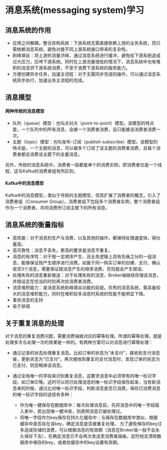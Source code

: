 # 消息系统(messaging system)学习

## 消息系统的作用
- 应用之间解耦，整合异构系统：下游系统无需直接依赖上游的业务系统，而只需依赖消息系统，避免对接不同上游系统接口带来的复杂性。
- 削峰填谷：将上游的流量洪峰，通过消息系统进行缓冲，避免给下游系统造成过大压力，压垮下游系统。同时在上游流量很低的情况下，消息系统中也有堆积的消息供下游系统消费，不至于浪费下游系统的服务能力。
- 方便创建异步任务，加速主流程：对于无需同步完成的操作，可以通过消息系统异步执行，加速业务主流程的完成。

## 消息模型
#### 两种传统的消息模型
- 队列（queue）模型：也叫点对点（point-to-point）模型。该模型的特点是，一个队列中的所有消息，会被一个消费者消费，且只能被该消费者消费一次。
- 主题（topic）模型：也叫发布-订阅（publish-subscribe）模型。该模型的特点是，一个主题的消息，可以被多个订阅了该主题的消费者消费，且每个消费者都会消费该主题下的全量消息。

另外，传统的消息系统中，消费者一般都是单个的消费实例，即消费者仅是一个线程，这与Kafka的消费者组有所区别。

#### Kafka中的消息模型
Kafka中的消息模型，类似于传统的主题模型，但其扩展了消费者的概念，引入了消费者组（Consumer Group）。消费者组下包括多个消费者实例，整个消费者组作为一个消费者，共同消费所订阅主题下的所有消息。

## 消息系统的衡量指标
- 高性能：对于消息的生产与消费，以及其他的操作，都保持处理速度快，吞吐量高。
- 高可靠性：消息不丢失。更高的要求是消息不重复。
- 消息的有序性：对于按一定顺序产生、且业务逻辑上具有先後之分的一组消息，能够保证按产生顺序进行消费。如属于同一购买订单的创建、支付、确认收货3个消息，需要保证按消息产生的顺序消费，否则就会产生错误。
- 处理失败的消息重新推送：对于处理失败的消息，Broker端继续存储该消息，并按设定在恰当的时刻再次给消费者消费。
- 消息堆积能力：是消息系统削峰填谷功能的前提。优秀的消息系统，需具备较大的消息堆积能力，同时在堆积较多消息时系统的性能不能明显下降。
- 事务消息的支持
- 易于排错


## 关于重复消息的处理
对于消息的重复消费问题，需要消费端做对应的幂等处理。所谓的幂等处理，就是处理多次与处理一次的效果是一样的。有两种方案可以对消息进行幂等处理：

- 通过记录的状态处理重复消息。比如订单的状态为“未支付”，接收到支付消息後，更新状态为“已支付”。再次接收到重复的支付消息时，发现订单的状态为已支付，则忽略掉该消息。

- 通过全局唯一的字段来识别重复消息，这要求消息中必须带有的唯一标识字段，如订单ID等。这时可以将已处理消息的唯一标识字段保存起来，当有新消息来的时候，通过比对唯一标识字段，判断消息是否已消费。保存已消费消息的唯一标识字段的途径有多种：
  - 作为唯一健保存在数据库中：每次处理消息前，先将消息中的唯一字段插入表中，若出现唯一健冲突，则表明消息已被处理过。
  - 将唯一字段作为key保存在持久化缓存中：与保存在数据库中类似，根据缓存中是否存在该key，确定消息是否被重复处理。
  为了避免保存的key过多造成存储的浪费，可以根据消息的有效期（消息在Broker端一般不会永久保存下去），在确定消息已不会再次发送至消费者端後，定时地去清除数据库中保存的key，或者给缓存中的key设置有效期。



